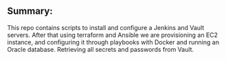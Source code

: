 ## Summary:

This repo contains scripts to install and configure a Jenkins and Vault servers. After that using terraform and Ansible we are provisioning an EC2 instance, and configuring it through playbooks with Docker and running an Oracle database. Retrieving all secrets and passwords from Vault.
